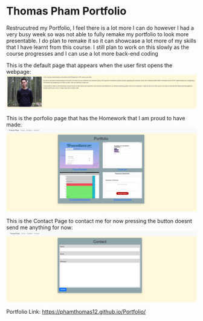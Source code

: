# Thomas Pham Portfolio
Restrucutred my Portfolio, I feel there is a lot more I can do however I had a very busy week so was not able to fully remake my portfolio to look more presentable. I do plan to remake it so it can showcase a lot more of my skills that I have learnt from this course. I still plan to work on this slowly as the course progresses and I can use a lot more back-end coding

This is the default page that appears when the user first opens the webpage:
<img alt="Default" src="https://github.com/phamthomas12/Portfolio/blob/main/assets/images/LandingPage.PNG">


This is the porfolio page that has the Homework that I am proud to have made:
<img alt="Portfolio" src="https://github.com/phamthomas12/Portfolio/blob/main/assets/images/Portfolio.PNG">


This is the Contact Page to contact me for now pressing the button doesnt send me anything for now:
<img alt="Contact" src="https://github.com/phamthomas12/Portfolio/blob/main/assets/images/Contact.PNG">

Portfolio Link:
https://phamthomas12.github.io/Portfolio/
